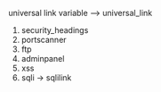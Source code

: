 universal link variable --> universal_link


1. security_headings
2. portscanner
3. ftp
4. adminpanel
5. xss
6. sqli -> sqlilink